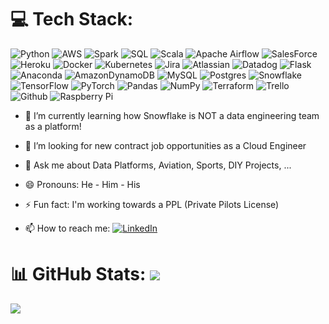 ###

# 💻 Tech Stack:
![Python](https://img.shields.io/badge/Python-%233776AB?style=for-the-badge&logo=python&logoColor=white) ![AWS](https://img.shields.io/badge/AWS_Certified-%23FF9900.svg?style=for-the-badge&logo=amazon-aws&logoColor=white) ![Spark](https://img.shields.io/badge/Spark-%233776AB?style=for-the-badge&logo=apachespark&logoColor=white) ![SQL](https://img.shields.io/badge/SQL-%231798c1?style=for-the-badge) ![Scala](https://img.shields.io/badge/scala-%23DC322F.svg?style=for-the-badge&logo=scala&logoColor=white) ![Apache Airflow](https://img.shields.io/badge/Apache%20Airflow-017CEE?style=for-the-badge&logo=Apache%20Airflow&logoColor=white) ![SalesForce](https://img.shields.io/badge/SalesForce-%231798c1?style=for-the-badge) ![Heroku](https://img.shields.io/badge/heroku-%23430098.svg?style=for-the-badge&logo=heroku&logoColor=white) ![Docker](https://img.shields.io/badge/docker-%230db7ed.svg?style=for-the-badge&logo=docker&logoColor=white) ![Kubernetes](https://img.shields.io/badge/kubernetes-%23326ce5.svg?style=for-the-badge&logo=kubernetes&logoColor=white) ![Jira](https://img.shields.io/badge/jira-%230A0FFF.svg?style=for-the-badge&logo=jira&logoColor=white) ![Atlassian](https://img.shields.io/badge/Atlassian-%231798c1?style=for-the-badge) ![Datadog](https://img.shields.io/badge/datadog-%23632CA6.svg?style=for-the-badge&logo=datadog&logoColor=white) ![Flask](https://img.shields.io/badge/flask-%23000.svg?style=for-the-badge&logo=flask&logoColor=white) ![Anaconda](https://img.shields.io/badge/Anaconda-%2344A833.svg?style=for-the-badge&logo=anaconda&logoColor=white) ![AmazonDynamoDB](https://img.shields.io/badge/Amazon%20DynamoDB-4053D6?style=for-the-badge&logo=Amazon%20DynamoDB&logoColor=white) ![MySQL](https://img.shields.io/badge/mysql-%2300f.svg?style=for-the-badge&logo=mysql&logoColor=white) ![Postgres](https://img.shields.io/badge/postgres-%23316192.svg?style=for-the-badge&logo=postgresql&logoColor=white) ![Snowflake](https://img.shields.io/badge/Snowflake-%23A0E3F6?style=for-the-badge&logo=Snowflake&logoColor=white) ![TensorFlow](https://img.shields.io/badge/TensorFlow-%23FF6F00.svg?style=for-the-badge&logo=TensorFlow&logoColor=white) ![PyTorch](https://img.shields.io/badge/PyTorch-%23EE4C2C.svg?style=for-the-badge&logo=PyTorch&logoColor=white) ![Pandas](https://img.shields.io/badge/pandas-%23150458.svg?style=for-the-badge&logo=pandas&logoColor=white) ![NumPy](https://img.shields.io/badge/numpy-%23013243.svg?style=for-the-badge&logo=numpy&logoColor=white) ![Terraform](https://img.shields.io/badge/terraform-%235835CC.svg?style=for-the-badge&logo=terraform&logoColor=white) ![Trello](https://img.shields.io/badge/Trello-%23026AA7.svg?style=for-the-badge&logo=Trello&logoColor=white) ![Github](https://img.shields.io/badge/github-black.svg?style=for-the-badge&logo=github&logoColor=white) ![Raspberry Pi](https://img.shields.io/badge/-RaspberryPi-C51A4A?style=for-the-badge&logo=Raspberry-Pi) 


- 🌱 I’m currently learning how Snowflake is NOT a data engineering team as a platform!
- 🤔 I’m looking for new contract job opportunities as a Cloud Engineer
- 💬 Ask me about Data Platforms, Aviation, Sports, DIY Projects, ...
- 😄 Pronouns: He - Him - His
- ⚡ Fun fact: I'm working towards a PPL (Private Pilots License)
  
- 📫 How to reach me:  [![LinkedIn](https://img.shields.io/badge/LinkedIn-%230077B5.svg?logo=linkedin&logoColor=white)](https://linkedin.com/in/https://www.linkedin.com/in/karnikkunal/) 

# 📊 GitHub Stats: [![](https://visitcount.itsvg.in/api?id=KunalKarnik&icon=5&color=0)](https://visitcount.itsvg.in)
![](https://github-readme-streak-stats.herokuapp.com/?user=KunalKarnik&theme=onedark&hide_border=false)<br/>

<!-- 
![](https://github-readme-stats.vercel.app/api?username=KunalKarnik&theme=onedark&hide_border=false&include_all_commits=true&count_private=true)<br/>
![](https://github-readme-stats.vercel.app/api/top-langs/?username=KunalKarnik&theme=onedark&hide_border=false&include_all_commits=true&count_private=true&layout=compact)

### 🔝 Top Contributed Repo
![](https://github-contributor-stats.vercel.app/api?username=KunalKarnik&limit=5&theme=dark&combine_all_yearly_contributions=true)

https://github.com/Ileriayo/markdown-badges
-->
